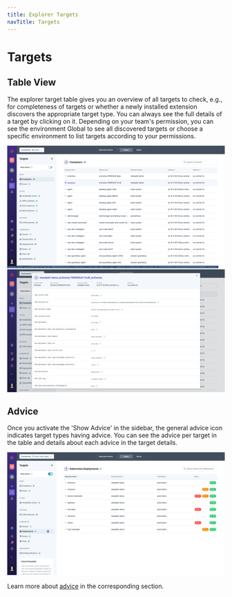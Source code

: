 ```yaml
---
title: Explorer Targets
navTitle: Targets
---
```


# Targets

## Table View

The explorer target table gives you an overview of all targets to check, e.g., for completeness of targets or whether a newly installed extension discovers the appropriate target type. You can always see the full details of a target by clicking on it. Depending on your team's permission, you can see the environment Global to see all discovered targets or choose a specific environment to list targets according to your permissions.

![Explorer targets listing all target types and discovered targets](explorer-targets.png) ![Target details showing all discovered attributes](explorer-targets-details.png)

## Advice

Once you activate the 'Show Advice' in the sidebar, the general advice icon indicates target types having advice. You can see the advice per target in the table and details about each advice in the target details.

![Explorer Targets Table showing you targets and advice](advice-explorer-targets.png)

Learn more about [advice](advice.md) in the corresponding section.
